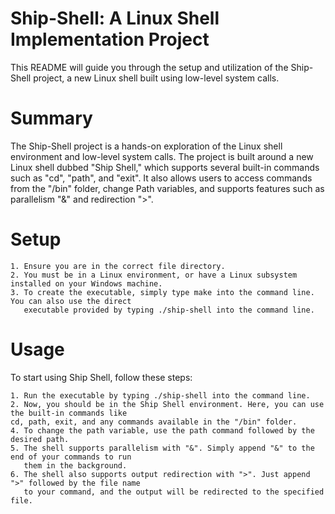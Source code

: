 # Ship-Shell: A Linux Shell Implementation Project
This README will guide you through the setup and utilization of the Ship-Shell project, a new Linux 
shell built using low-level system calls.
  
# Summary
The Ship-Shell project is a hands-on exploration of the Linux shell environment and low-level system 
calls. The project is built around a new Linux shell dubbed "Ship Shell," which supports several 
built-in commands such as "cd", "path", and "exit". It also allows users to access commands from 
the "/bin" folder, change Path variables, and supports features such as parallelism "&" and 
redirection ">".
  
# Setup

    1. Ensure you are in the correct file directory.
    2. You must be in a Linux environment, or have a Linux subsystem installed on your Windows machine.
    3. To create the executable, simply type make into the command line. You can also use the direct 
       executable provided by typing ./ship-shell into the command line.

# Usage

To start using Ship Shell, follow these steps:

    1. Run the executable by typing ./ship-shell into the command line.
    2. Now, you should be in the Ship Shell environment. Here, you can use the built-in commands like 
    cd, path, exit, and any commands available in the "/bin" folder.
    4. To change the path variable, use the path command followed by the desired path.
    5. The shell supports parallelism with "&". Simply append "&" to the end of your commands to run 
       them in the background.
    6. The shell also supports output redirection with ">". Just append ">" followed by the file name 
       to your command, and the output will be redirected to the specified file.
